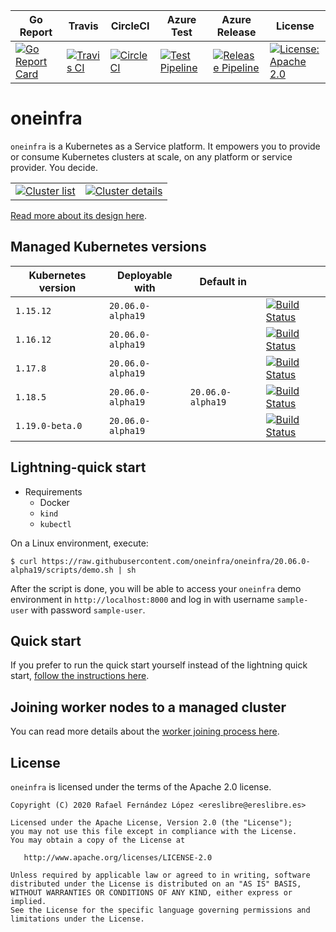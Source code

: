 | Go Report                                                                                                                                      | Travis                                                                                                             | CircleCI                                                                                                             | Azure Test                                                                                                                                                                             | Azure Release                                                                                                                                                                                | License                                                                                                                              |
|------------------------------------------------------------------------------------------------------------------------------------------------|--------------------------------------------------------------------------------------------------------------------|----------------------------------------------------------------------------------------------------------------------|----------------------------------------------------------------------------------------------------------------------------------------------------------------------------------------|----------------------------------------------------------------------------------------------------------------------------------------------------------------------------------------------|--------------------------------------------------------------------------------------------------------------------------------------|
| [![Go Report Card](https://goreportcard.com/badge/github.com/oneinfra/oneinfra)](https://goreportcard.com/report/github.com/oneinfra/oneinfra) | [![Travis CI](https://travis-ci.org/oneinfra/oneinfra.svg?branch=master)](https://travis-ci.org/oneinfra/oneinfra) | [![CircleCI](https://circleci.com/gh/oneinfra/oneinfra.svg?style=shield)](https://circleci.com/gh/oneinfra/oneinfra) | [![Test Pipeline](https://dev.azure.com/oneinfra/oneinfra/_apis/build/status/test?branchName=master)](https://dev.azure.com/oneinfra/oneinfra/_build/latest?definitionId=3&_a=summary) | [![Release Pipeline](https://dev.azure.com/oneinfra/oneinfra/_apis/build/status/release?branchName=master)](https://dev.azure.com/oneinfra/oneinfra/_build/latest?definitionId=4&_a=summary) | [![License: Apache 2.0](https://img.shields.io/badge/License-Apache2.0-brightgreen.svg)](https://opensource.org/licenses/Apache-2.0) |


# oneinfra

`oneinfra` is a Kubernetes as a Service platform. It empowers you to
provide or consume Kubernetes clusters at scale, on any platform or
service provider. You decide.

|                                                                                                                                          |                                                                                                                                                   |
|------------------------------------------------------------------------------------------------------------------------------------------|---------------------------------------------------------------------------------------------------------------------------------------------------|
| [![Cluster list](screenshots/cluster-list.png)](https://raw.githubusercontent.com/oneinfra/oneinfra/master/screenshots/cluster-list.png) | [![Cluster details](screenshots/cluster-details.png)](https://raw.githubusercontent.com/oneinfra/oneinfra/master/screenshots/cluster-details.png) |

[Read more about its design here](docs/DESIGN.md).


## Managed Kubernetes versions

| Kubernetes version | Deployable with      | Default in           |                                                                                                                                                                                                             |
|--------------------|----------------------|----------------------|-------------------------------------------------------------------------------------------------------------------------------------------------------------------------------------------------------------|
| `1.15.12`          | `20.06.0-alpha19` |                      | [![Build Status](https://dev.azure.com/oneinfra/oneinfra/_apis/build/status/test?branchName=master&jobName=e2e%20tests%20-%201.15.12)](https://dev.azure.com/oneinfra/oneinfra/_build?definitionId=3)       |
| `1.16.12`          | `20.06.0-alpha19` |                      | [![Build Status](https://dev.azure.com/oneinfra/oneinfra/_apis/build/status/test?branchName=master&jobName=e2e%20tests%20-%201.16.12)](https://dev.azure.com/oneinfra/oneinfra/_build?definitionId=3)        |
| `1.17.8`           | `20.06.0-alpha19` |                      | [![Build Status](https://dev.azure.com/oneinfra/oneinfra/_apis/build/status/test?branchName=master&jobName=e2e%20tests%20-%201.17.8)](https://dev.azure.com/oneinfra/oneinfra/_build?definitionId=3)        |
| `1.18.5`           | `20.06.0-alpha19` | `20.06.0-alpha19` | [![Build Status](https://dev.azure.com/oneinfra/oneinfra/_apis/build/status/test?branchName=master&jobName=e2e%20tests%20-%201.18.5)](https://dev.azure.com/oneinfra/oneinfra/_build?definitionId=3)        |
| `1.19.0-beta.0`    | `20.06.0-alpha19` |                      | [![Build Status](https://dev.azure.com/oneinfra/oneinfra/_apis/build/status/test?branchName=master&jobName=e2e%20tests%20-%201.19.0-beta.0)](https://dev.azure.com/oneinfra/oneinfra/_build?definitionId=3) |


## Lightning-quick start

* Requirements
  * Docker
  * `kind`
  * `kubectl`

On a Linux environment, execute:

```console
$ curl https://raw.githubusercontent.com/oneinfra/oneinfra/20.06.0-alpha19/scripts/demo.sh | sh
```

After the script is done, you will be able to access your `oneinfra`
demo environment in `http://localhost:8000` and log in with username
`sample-user` with password `sample-user`.


## Quick start

If you prefer to run the quick start yourself instead of the lightning
quick start, [follow the instructions here](docs/quick-start.md).


## Joining worker nodes to a managed cluster

You can read more details about the [worker joining process
here](docs/joining-worker-nodes.md).


## License

`oneinfra` is licensed under the terms of the Apache 2.0 license.

```
Copyright (C) 2020 Rafael Fernández López <ereslibre@ereslibre.es>

Licensed under the Apache License, Version 2.0 (the "License");
you may not use this file except in compliance with the License.
You may obtain a copy of the License at

   http://www.apache.org/licenses/LICENSE-2.0

Unless required by applicable law or agreed to in writing, software
distributed under the License is distributed on an "AS IS" BASIS,
WITHOUT WARRANTIES OR CONDITIONS OF ANY KIND, either express or implied.
See the License for the specific language governing permissions and
limitations under the License.
```
